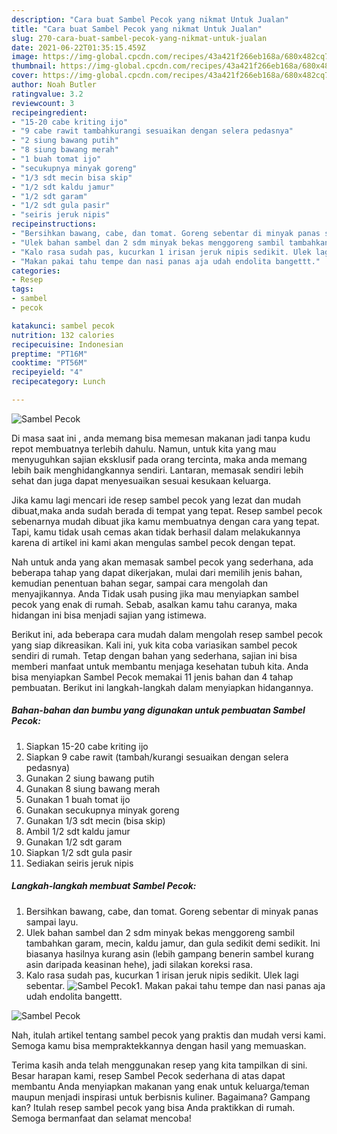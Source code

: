```yaml
---
description: "Cara buat Sambel Pecok yang nikmat Untuk Jualan"
title: "Cara buat Sambel Pecok yang nikmat Untuk Jualan"
slug: 270-cara-buat-sambel-pecok-yang-nikmat-untuk-jualan
date: 2021-06-22T01:35:15.459Z
image: https://img-global.cpcdn.com/recipes/43a421f266eb168a/680x482cq70/sambel-pecok-foto-resep-utama.jpg
thumbnail: https://img-global.cpcdn.com/recipes/43a421f266eb168a/680x482cq70/sambel-pecok-foto-resep-utama.jpg
cover: https://img-global.cpcdn.com/recipes/43a421f266eb168a/680x482cq70/sambel-pecok-foto-resep-utama.jpg
author: Noah Butler
ratingvalue: 3.2
reviewcount: 3
recipeingredient:
- "15-20 cabe kriting ijo"
- "9 cabe rawit tambahkurangi sesuaikan dengan selera pedasnya"
- "2 siung bawang putih"
- "8 siung bawang merah"
- "1 buah tomat ijo"
- "secukupnya minyak goreng"
- "1/3 sdt mecin bisa skip"
- "1/2 sdt kaldu jamur"
- "1/2 sdt garam"
- "1/2 sdt gula pasir"
- "seiris jeruk nipis"
recipeinstructions:
- "Bersihkan bawang, cabe, dan tomat. Goreng sebentar di minyak panas sampai layu."
- "Ulek bahan sambel dan 2 sdm minyak bekas menggoreng sambil tambahkan garam, mecin, kaldu jamur, dan gula sedikit demi sedikit. Ini biasanya hasilnya kurang asin (lebih gampang benerin sambel kurang asin daripada keasinan hehe), jadi silakan koreksi rasa."
- "Kalo rasa sudah pas, kucurkan 1 irisan jeruk nipis sedikit. Ulek lagi sebentar."
- "Makan pakai tahu tempe dan nasi panas aja udah endolita bangettt."
categories:
- Resep
tags:
- sambel
- pecok

katakunci: sambel pecok 
nutrition: 132 calories
recipecuisine: Indonesian
preptime: "PT16M"
cooktime: "PT56M"
recipeyield: "4"
recipecategory: Lunch

---
```



![Sambel Pecok](https://img-global.cpcdn.com/recipes/43a421f266eb168a/680x482cq70/sambel-pecok-foto-resep-utama.jpg)

Di masa  saat ini , anda memang bisa memesan makanan jadi tanpa kudu repot membuatnya terlebih dahulu. Namun, untuk kita yang mau menyuguhkan sajian eksklusif pada orang tercinta, maka anda memang lebih baik menghidangkannya sendiri. Lantaran, memasak sendiri lebih sehat dan juga dapat menyesuaikan sesuai kesukaan keluarga.

Jika kamu lagi mencari ide resep sambel pecok yang lezat dan mudah dibuat,maka anda sudah berada di tempat yang tepat. Resep sambel pecok  sebenarnya mudah dibuat jika kamu membuatnya dengan cara yang tepat. Tapi, kamu tidak usah cemas akan tidak berhasil dalam melakukannya 
karena di artikel ini kami akan mengulas sambel pecok dengan tepat.  



Nah untuk anda yang akan memasak sambel pecok yang sederhana, ada beberapa tahap yang dapat dikerjakan, mulai dari memilih jenis bahan, kemudian penentuan bahan segar, sampai cara mengolah dan menyajikannya. Anda Tidak usah pusing jika mau menyiapkan sambel pecok yang enak di rumah. Sebab, asalkan kamu  tahu caranya, maka hidangan ini bisa menjadi sajian yang istimewa.

Berikut ini, ada beberapa cara mudah dalam mengolah resep sambel pecok yang siap dikreasikan. Kali ini, yuk kita coba variasikan sambel pecok sendiri di rumah. Tetap dengan bahan yang sederhana, sajian ini bisa memberi manfaat untuk membantu menjaga kesehatan tubuh kita. Anda bisa menyiapkan Sambel Pecok memakai 11 jenis bahan dan 4 tahap pembuatan. Berikut ini langkah-langkah dalam menyiapkan hidangannya.

<!--inarticleads1-->

##### Bahan-bahan dan bumbu yang digunakan untuk pembuatan Sambel Pecok:

1. Siapkan 15-20 cabe kriting ijo
1. Siapkan 9 cabe rawit (tambah/kurangi sesuaikan dengan selera pedasnya)
1. Gunakan 2 siung bawang putih
1. Gunakan 8 siung bawang merah
1. Gunakan 1 buah tomat ijo
1. Gunakan secukupnya minyak goreng
1. Gunakan 1/3 sdt mecin (bisa skip)
1. Ambil 1/2 sdt kaldu jamur
1. Gunakan 1/2 sdt garam
1. Siapkan 1/2 sdt gula pasir
1. Sediakan seiris jeruk nipis




<!--inarticleads2-->

##### Langkah-langkah membuat Sambel Pecok:

1. Bersihkan bawang, cabe, dan tomat. Goreng sebentar di minyak panas sampai layu.
1. Ulek bahan sambel dan 2 sdm minyak bekas menggoreng sambil tambahkan garam, mecin, kaldu jamur, dan gula sedikit demi sedikit. Ini biasanya hasilnya kurang asin (lebih gampang benerin sambel kurang asin daripada keasinan hehe), jadi silakan koreksi rasa.
1. Kalo rasa sudah pas, kucurkan 1 irisan jeruk nipis sedikit. Ulek lagi sebentar.
<img src="//assets-global.cpcdn.com/assets/icons/button_play-2c75c40dde080a61004c1f40b05d8f140eaff45d7e9e6481dc71c63d2e7c4909.png" alt="Sambel Pecok">1. Makan pakai tahu tempe dan nasi panas aja udah endolita bangettt.
<img src="//assets-global.cpcdn.com/assets/icons/button_play-2c75c40dde080a61004c1f40b05d8f140eaff45d7e9e6481dc71c63d2e7c4909.png" alt="Sambel Pecok">



Nah, itulah artikel tentang  sambel pecok  yang praktis dan mudah versi kami. Semoga kamu bisa mempraktekkannya dengan hasil yang memuaskan. 

Terima kasih anda telah menggunakan resep yang kita tampilkan di sini. Besar harapan kami, resep  Sambel Pecok sederhana di atas dapat membantu Anda menyiapkan makanan yang enak untuk keluarga/teman maupun menjadi inspirasi untuk berbisnis kuliner. Bagaimana? Gampang kan? Itulah resep sambel pecok yang bisa Anda praktikkan di rumah. Semoga bermanfaat dan selamat mencoba!

